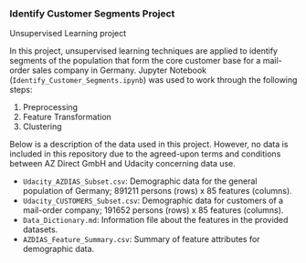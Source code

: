 ### Identify Customer Segments Project
Unsupervised Learning project

In this project, unsupervised learning techniques are applied to identify segments of the population that form the core customer base for a mail-order sales company in Germany. Jupyter Notebook (`Identify_Customer_Segments.ipynb`)  was used to work through the following steps:  
1. Preprocessing
2. Feature Transformation
3. Clustering

Below is a description of the data used in this project. However, no data is included in this repository due to the agreed-upon terms and conditions between AZ Direct GmbH and Udacity concerning data use.
* `Udacity_AZDIAS_Subset.csv`: Demographic data for the general population of Germany; 891211 persons (rows) x 85 features (columns).
* `Udacity_CUSTOMERS_Subset.csv`: Demographic data for customers of a mail-order company; 191652 persons (rows) x 85 features (columns).
* `Data_Dictionary.md`: Information file about the features in the provided datasets.
* `AZDIAS_Feature_Summary.csv`: Summary of feature attributes for demographic data.

